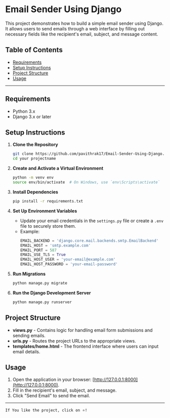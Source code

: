 # Email Sender Using Django

This project demonstrates how to build a simple email sender using Django. It allows users to send emails through a web interface by filling out necessary fields like the recipient's email, subject, and message content.

## Table of Contents
- [Requirements](#requirements)
- [Setup Instructions](#setup-instructions)
- [Project Structure](#project-structure)
- [Usage](#usage)

---

## Requirements
- Python 3.x
- Django 3.x or later

## Setup Instructions
1. **Clone the Repository**
   ```bash
   git clone https://github.com/pavithrak17/Email-Sender-Using-Django.git
   cd your projectname
   ```

2. **Create and Activate a Virtual Environment**
   ```bash
   python -m venv env
   source env/bin/activate  # On Windows, use `env\Scripts\activate`
   ```

3. **Install Dependencies**
   ```bash
   pip install -r requirements.txt
   ```

4. **Set Up Environment Variables**
   - Update your email credentials in the `settings.py` file or create a `.env` file to securely store them.
   - Example:
     ```python
     EMAIL_BACKEND = 'django.core.mail.backends.smtp.EmailBackend'
     EMAIL_HOST = 'smtp.example.com'
     EMAIL_PORT = 587
     EMAIL_USE_TLS = True
     EMAIL_HOST_USER = 'your-email@example.com'
     EMAIL_HOST_PASSWORD = 'your-email-password'
     ```

5. **Run Migrations**
   ```bash
   python manage.py migrate
   ```

6. **Run the Django Development Server**
   ```bash
   python manage.py runserver
   ```

## Project Structure
- **views.py** - Contains logic for handling email form submissions and sending emails.
- **urls.py** - Routes the project URLs to the appropriate views.
- **templates/home.html** - The frontend interface where users can input email details.

## Usage
1. Open the application in your browser: [http://127.0.0.1:8000](http://127.0.0.1:8000).
2. Fill in the recipient's email, subject, and message.
3. Click "Send Email" to send the email.

---
```
If You like the project, click on ⭐!
```
